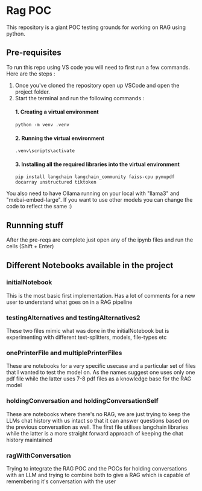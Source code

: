 # Rag POC

This repository is a giant POC testing grounds for working on RAG using python. 

## Pre-requisites 

To run this repo using VS code you will need to first run a few commands. Here are the steps :

1. Once you've cloned the repository open up VSCode and open the project folder.
2. Start the terminal and run the following commands :
   #### 1. Creating a virtual environment
       python -m venv .venv
   #### 2. Running the virtual environment
       .venv\scripts\activate
   #### 3. Installing all the required libraries into the virtual environment
       pip install langchain langchain_community faiss-cpu pymupdf docarray unstructured tiktoken

You also need to have Ollama running on your local with "llama3" and "mxbai-embed-large". If you want to use other models you can change the code to reflect the same :) 

## Runnning stuff 

After the pre-reqs are complete just open any of the ipynb files and run the cells (Shift + Enter)

## Different Notebooks available in the project 

### initialNotebook 
This is the most basic first implementation. Has a lot of comments for a new user to understand what goes on in a RAG pipeline

### testingAlternatives and testingAlternatives2
These two files mimic what was done in the initialNotebook but is experimenting with different text-splitters, models, file-types etc

### onePrinterFile and multiplePrinterFiles
These are notebooks for a very specific usecase and a particular set of files that I wanted to test the model on. As the names suggest one uses only one pdf file while the latter uses 7-8 pdf files as a knowledge base for the RAG model

### holdingConversation and holdingConversationSelf
These are notebooks where there's no RAG, we are just trying to keep the LLMs chat history with us intact so that it can answer questions based on the previous conversation as well. The first file utilises langchain libraries while the latter is a more straight forward approach of keeping the chat history maintained

### ragWithConversation
Trying to integrate the RAG POC and the POCs for holding conversations with an LLM and trying to combine both to give a RAG which is capable of remembering it's conversation with the user 

